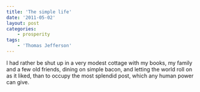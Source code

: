 ```yaml
---
title: 'The simple life'
date: '2011-05-02'
layout: post
categories:
    - prosperity
tags:
    - 'Thomas Jefferson'
---
```


I had rather be shut up in a very modest cottage with my books, my family and a few old friends, dining on simple bacon, and letting the world roll on as it liked, than to occupy the most splendid post, which any human power can give.